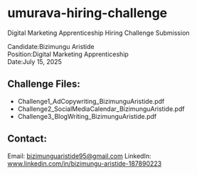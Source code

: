 # umurava-hiring-challenge
Digital Marketing Apprenticeship Hiring Challenge Submission

Candidate:Bizimungu Aristide  
Position:Digital Marketing Apprenticeship  
Date:July 15, 2025  

## Challenge Files:
- Challenge1_AdCopywriting_BizimunguAristide.pdf
- Challenge2_SocialMediaCalendar_BizimunguAristide.pdf  
- Challenge3_BlogWriting_BizimunguAristide.pdf

## Contact:
Email: bizimunguaristide95@gmail.com
LinkedIn: www.linkedin.com/in/bizimungu-aristide-187890223
